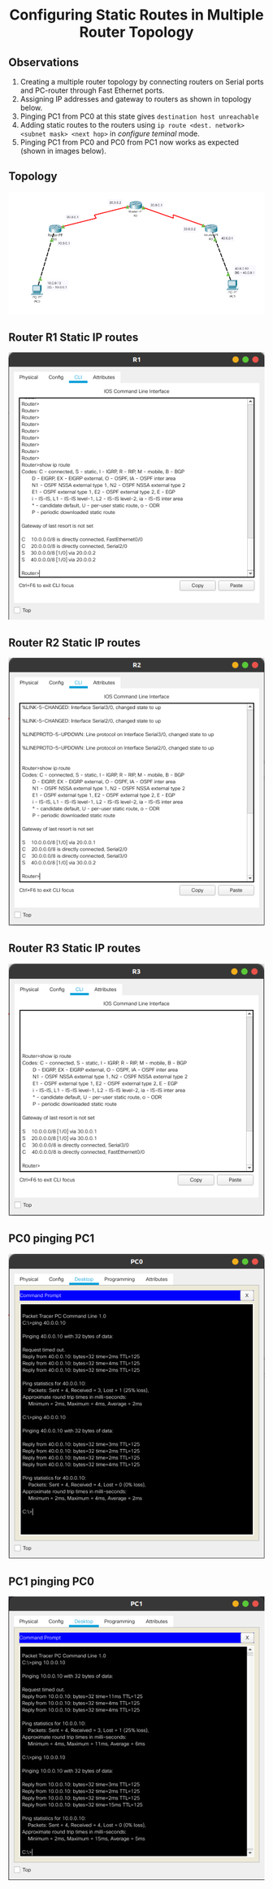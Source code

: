<div align="center">
<h1> Configuring Static Routes in Multiple Router Topology </h1>
</div>

## Observations

1. Creating a multiple router topology by connecting routers on Serial ports and PC-router through Fast Ethernet ports.
2. Assigning IP addresses and gateway to routers as shown in topology below.
3. Pinging PC1 from PC0 at this state gives `destination host unreachable`
4. Adding static routes to the routers using `ip route <dest. network> <subnet mask> <next hop>` in _configure teminal_ mode.
5. Pinging PC1 from PC0 and PC0 from PC1 now works as expected (shown in images below).

## Topology

![topology](images/topology.png)

## Router R1 Static IP routes

![routerR1_static_route](images/R1_routing.png)

## Router R2 Static IP routes

![routerR2_static_route](images/R2_routing.png)

## Router R3 Static IP routes

![routerR3_static_route](images/R3_routing.png)

## PC0 pinging PC1

![PC0_ping](images/PC0_ping.png)

## PC1 pinging PC0

![PC1_ping](images/PC1_ping.png)

